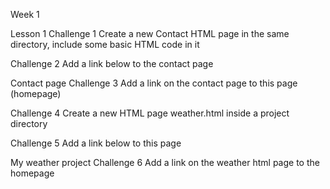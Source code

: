 Week 1

Lesson 1 
Challenge 1
Create a new Contact HTML page in the same directory, include some basic HTML code in it

Challenge 2
Add a link below to the contact page

Contact page
Challenge 3
Add a link on the contact page to this page (homepage)

Challenge 4
Create a new HTML page weather.html inside a project directory

Challenge 5
Add a link below to this page

My weather project
Challenge 6
Add a link on the weather html page to the homepage